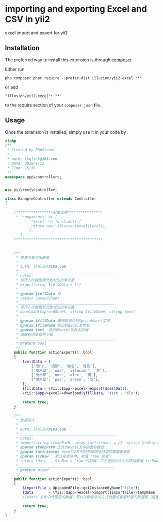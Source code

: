 importing and exporting Excel and CSV in yii2 
================================
excel import and export for yii2

Installation
------------

The preferred way to install this extension is through [composer](http://getcomposer.org/download/).

Either run

```
php composer.phar require --prefer-dist illusion/yii2-excel "*"
```

or add

```
"illusion/yii2-excel": "*"
```

to the require section of your `composer.json` file.


Usage
-----

Once the extension is installed, simply use it in your code by  :

```php
<?php
/**
 * Created by PhpStorm.
 *
 * auth: lkqlink@163.com
 * Date: 2018/8/23
 * Time: 15:35
 */
namespace app\controllers;


use yii\rest\Controller;

class ExampleController extends Controller
{
    
    /*****************配置说明****************
     * 'components' => [
            'excel' => function() {
            return new \illusion\excel\Excel();
           },
       ],
    ****************************************/
    
    
    /**
     * 直接下载导出数据
     *
     * auth: lkqlink@163.com
     * ____________________________________________
     * notes: 
     * 将传入的数据填充到对应的单元格
     * export(array $cellData = [])
     * 
     * @param $cellData 将
     * return Spreadsheet
     *____________________________________________
     * 将传入的数据填充到对应的单元格
     * download($spreadSheet, string $fileName, string $ext)
     * 
     * @param $fillData 填充数据后的Spreadsheet实例
     * @param $fileName 导出的excel文件名
     * @param $ext  导出的excel文件名后缀
     * 直接在浏览器中下载
     * ____________________________________________
     * @return bool
     */
    public function actionExport(): bool
    {
        $cellData = [
            ['部门', '组别', '姓名', '性别'],
            ['技术部', 'oms', 'illusion', '男'],
            ['技术部', 'oms', 'alex', '男'],
            ['技术部', 'pms', 'aaron', '女'],
        ];
        $fillData = \Yii::$app->excel->export($cellData);
        \Yii::$app->excel->download($fillData, 'test', 'Xls');
        
        return true;
    }
    
    /**
     * 数据导入
     *
     * auth: lkqlink@163.com
     * ____________________________________________
     * notes:
     * import(string $tempPath, array $attributes = [], string $isRaw = '')
     * @param $tempPath 上传的excel文件的暂存路径
     * @param $attributes excel文件中的列按顺序对应的数据表属性
     * @param $isRaw   默认空字符串, 取值 'raw'或者''
     * return $data  , $isRaw = 'raw'的时候，只会返回文件中的原始数据,$isRaw空字符串的时候，返回传入属性格式化后的数据
     *____________________________________________
     * @return mixed
     */
    public function actionImport(): bool
    {
        $importFile = UploadedFile::getInstanceByName('file');
        $data       = \Yii::$app->excel->import($importFile->tempName, ['belongTo', 'group', 'name', 'sex'], 'raw');
        //$data 文件中处理后的数据，可以以你喜欢的方式批量或者循环插入数据表（这里推荐批量插入）
        
        return true;
    }
}
```
